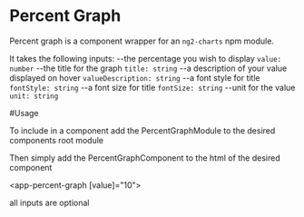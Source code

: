 # Percent Graph

Percent graph is a component wrapper for an `ng2-charts` npm module.

It takes the following inputs:
--the percentage you wish to display
`value: number`
--the title for the graph
`title: string`
--a description of your value displayed on hover
`valueDescription: string`
--a font style for title
`fontStyle: string`
--a font size for title
`fontSize: string`
--unit for the value
`unit: string`

#Usage

To include in a component add the PercentGraphModule to the desired components root module

Then simply add the PercentGraphComponent to the html of the desired component

<app-percent-graph [value]="10"></app-percent-graph>

all inputs are optional